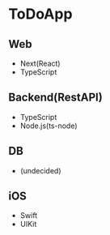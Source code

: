 # ToDoApp

## Web

- Next(React)
- TypeScript

## Backend(RestAPI)

- TypeScript
- Node.js(ts-node)

## DB

- (undecided)

## iOS

- Swift
- UIKit
